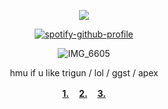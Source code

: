 <div align="center">

![](https://komarev.com/ghpvc/?username=7RIGUN&label=BOUNTY_$$&color=red&style=flat)

<div align="center">

[![spotify-github-profile](https://spotify-github-profile.kittinanx.com/api/view?uid=tildejohanne&cover_image=true&theme=novatorem&show_offline=true&background_color=121212&interchange=true&bar_color=53b14f&bar_color_cover=true)](https://github.com/kittinan/spotify-github-profile)

![IMG_6605](https://github.com/user-attachments/assets/c8c879ff-958c-4821-9be9-e1b6b87b35c8) 


hmu if u like trigun / lol / ggst / apex

<b> [1.](https://rentry.co/eriks-)ㅤ [2.](https://rentry.co/yasukayn) ㅤ[3.](https://pantheon.atabook.org)</b>
